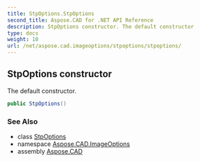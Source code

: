 ```yaml
---
title: StpOptions.StpOptions
second_title: Aspose.CAD for .NET API Reference
description: StpOptions constructor. The default constructor
type: docs
weight: 10
url: /net/aspose.cad.imageoptions/stpoptions/stpoptions/
---
```

## StpOptions constructor

The default constructor.

```csharp
public StpOptions()
```

### See Also

* class [StpOptions](../)
* namespace [Aspose.CAD.ImageOptions](../../stpoptions/)
* assembly [Aspose.CAD](../../../)


